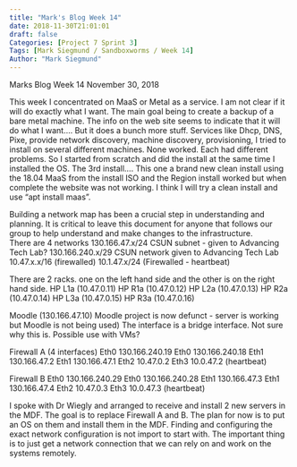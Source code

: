 ```yaml
---
title: "Mark's Blog Week 14"
date: 2018-11-30T21:01:01
draft: false
Categories: [Project 7 Sprint 3]
Tags: [Mark Siegmund / Sandboxworms / Week 14]
Author: "Mark Siegmund"
---
```


Marks Blog Week 14								November 30, 2018

This week I concentrated on MaaS or Metal as a service.  I am not clear if it will do exactly what I want.  The main goal being to create a backup of a bare metal machine.  The info on the web site seems to indicate that it will do what I want…. But it does a bunch more stuff.  Services like Dhcp, DNS, Pixe, provide network discovery, machine discovery, provisioning,   I tried to install on several different machines.  None worked.  Each had different problems.  So I started from scratch and did the install at the same time I installed the OS.  The 3rd install…. This one a brand new clean install using the 18.04 MaaS from the install ISO and the Region install worked but when complete the website was not working.  I think I will try a clean install and use “apt install maas”.

Building a network map has been a crucial step in understanding and planning.  It is critical to leave this document for anyone that follows our group to help understand and make changes to the infrastructure.  
There are 4 networks
130.166.47.x/24     CSUN subnet - given to Advancing Tech Lab?
130.166.240.x/29    CSUN network given to Advancing Tech Lab
10.47.x.x/16        (firewalled)
10.1.47.x/24        (Firewalled - heartbeat)

There are 2 racks. one on the left hand side and the other is on the right hand side.
HP L1a  (10.47.0.11)             HP R1a  (10.47.0.12)
HP L2a  (10.47.0.13)             HP R2a  (10.47.0.14)
HP L3a  (10.47.0.15)             HP R3a  (10.47.0.16)

Moodle (130.166.47.10)  Moodle project is now defunct - server is working but Moodle is not being used)  The interface is a bridge interface.  Not sure why this is.  Possible use with VMs?


Firewall A (4 interfaces)
Eth0  130.166.240.19
Eth0  130.166.240.18
Eth1  130.166.47.2
Eth1  130.166.47.1
Eth2  10.47.0.2
Eth3  10.0.47.2 (heartbeat)



Firewall B
Eth0  130.166.240.29
Eth0  130.166.240.28
Eth1  130.166.47.3
Eth1  130.166.47.4
Eth2  10.47.0.3
Eth3  10.0.47.3 (heartbeat)


I spoke with Dr Wiegly and arranged to receive and install 2 new servers in the MDF.  The goal is to replace Firewall A and B.   The plan for now is to put an OS on them and install them in the MDF.  Finding and configuring the exact network configuration is not import to start with.  The important thing is to just get a network connection that we can rely on and work on the systems remotely. 

